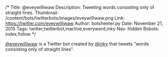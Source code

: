 /*
Title: @eveywilliwaw
Description: Tweeting words consisting only of straight lines.
Thumbnail: /content/bots/twitterbots/images/eveywilliwaw.png
Link: https://twitter.com/eveywilliwaw
Author: botsheeter.py
Date: November 21, 2015
Tags: twitter,twitterbot,inactive,everyword,inky
Nav: hidden
Robots: index,follow
*/

[@eveywilliwaw](https://twitter.com/eveywilliwaw) is a Twitter bot created by [@inky](https://twitter.com/inky) that tweets "words consisting only of straight lines".
